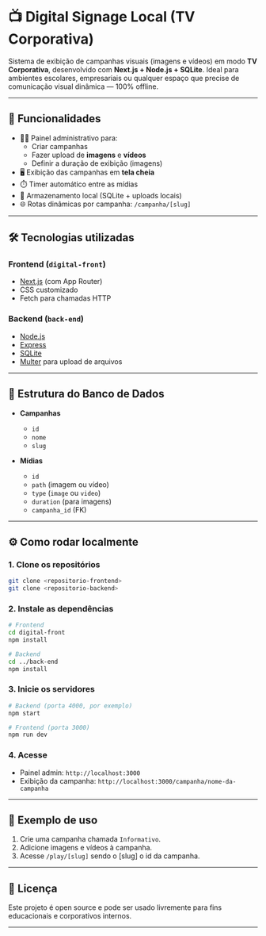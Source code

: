 # 📺 Digital Signage Local (TV Corporativa)

Sistema de exibição de campanhas visuais (imagens e vídeos) em modo **TV Corporativa**, desenvolvido com **Next.js + Node.js + SQLite**. Ideal para ambientes escolares, empresariais ou qualquer espaço que precise de comunicação visual dinâmica — 100% offline.

---

## 🚀 Funcionalidades

- 👩‍💼 Painel administrativo para:
  - Criar campanhas
  - Fazer upload de **imagens** e **vídeos**
  - Definir a duração de exibição (imagens)
- 🖥️ Exibição das campanhas em **tela cheia**
- ⏱️ Timer automático entre as mídias
- 📂 Armazenamento local (SQLite + uploads locais)
- 🌐 Rotas dinâmicas por campanha: `/campanha/[slug]`

---

## 🛠️ Tecnologias utilizadas

### Frontend (`digital-front`)
- [Next.js](https://nextjs.org/) (com App Router)
- CSS customizado
- Fetch para chamadas HTTP

### Backend (`back-end`)
- [Node.js](https://nodejs.org/)
- [Express](https://expressjs.com/)
- [SQLite](https://www.sqlite.org/index.html)
- [Multer](https://github.com/expressjs/multer) para upload de arquivos

---

## 🧱 Estrutura do Banco de Dados

- **Campanhas**
  - `id`
  - `nome`
  - `slug`

- **Mídias**
  - `id`
  - `path` (imagem ou vídeo)
  - `type` (`image` ou `video`)
  - `duration` (para imagens)
  - `campanha_id` (FK)

---

## ⚙️ Como rodar localmente

### 1. Clone os repositórios
```bash
git clone <repositorio-frontend>
git clone <repositorio-backend>
```

### 2. Instale as dependências

```bash
# Frontend
cd digital-front
npm install

# Backend
cd ../back-end
npm install
```

### 3. Inicie os servidores

```bash
# Backend (porta 4000, por exemplo)
npm start

# Frontend (porta 3000)
npm run dev
```

### 4. Acesse

- Painel admin: `http://localhost:3000`
- Exibição da campanha: `http://localhost:3000/campanha/nome-da-campanha`

---

## 🧪 Exemplo de uso

1. Crie uma campanha chamada `Informativo`.
2. Adicione imagens e vídeos à campanha.
3. Acesse `/play/[slug]` sendo o [slug] o id da campanha.
---

## 📄 Licença

Este projeto é open source e pode ser usado livremente para fins educacionais e corporativos internos.

---